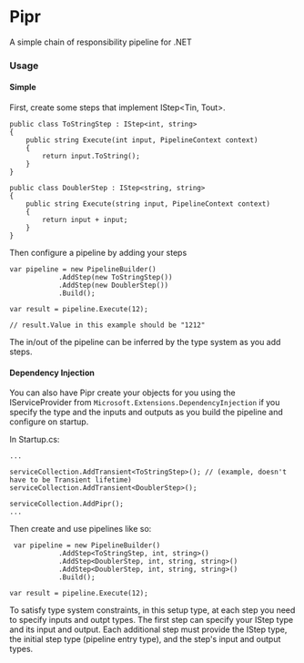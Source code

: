 # Pipr

A simple chain of responsibility pipeline for .NET

### Usage

#### Simple

First, create some steps that implement IStep<Tin, Tout>.

```
public class ToStringStep : IStep<int, string>
{
    public string Execute(int input, PipelineContext context)
    {
        return input.ToString();
    }
}

public class DoublerStep : IStep<string, string>
{
    public string Execute(string input, PipelineContext context)
    {
        return input + input;
    }
}
```

Then configure a pipeline by adding your steps

```
var pipeline = new PipelineBuilder()
            .AddStep(new ToStringStep())
            .AddStep(new DoublerStep())
            .Build();

var result = pipeline.Execute(12);

// result.Value in this example should be "1212"
```

The in/out of the pipeline can be inferred by the type system as you add steps.

#### Dependency Injection

You can also have Pipr create your objects for you using the IServiceProvider from `Microsoft.Extensions.DependencyInjection` if you specify the type and the inputs and outputs as you build the pipeline and configure on startup.

In Startup.cs:

```
...

serviceCollection.AddTransient<ToStringStep>(); // (example, doesn't have to be Transient lifetime)
serviceCollection.AddTransient<DoublerStep>();

serviceCollection.AddPipr();
...

```

Then create and use pipelines like so:

```
 var pipeline = new PipelineBuilder()
            .AddStep<ToStringStep, int, string>()
            .AddStep<DoublerStep, int, string, string>()
            .AddStep<DoublerStep, int, string, string>()
            .Build();

var result = pipeline.Execute(12);
```

To satisfy type system constraints, in this setup type, at each step you need to specify inputs and outpt types.
The first step can specify your IStep type and its input and output.
Each additional step must provide the IStep type, the initial step type (pipeline entry type), and the step's input and output types.
